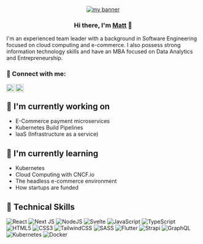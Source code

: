 <p align="center">
  <a href="https://www.matthew-lewis.online/" target="_blank" rel="noreferrer"><img src="https://user-images.githubusercontent.com/29663600/169877638-43f78df7-2038-4744-9a51-954b8df0ab33.jpg" alt="my banner"></a>
</p>

<h3 align="center">
Hi there, I'm <a href="https://www.matthew-lewis.online/" target="_blank" rel="noreferrer">Matt</a> 👋
</h3>

I'm an experienced team leader with a background in Software Engineering focused on cloud computing and e-commerce. I also possess strong information technology skills and have an MBA focused on Data Analytics and Entrepreneurship.

### 🔗 Connect with me:

<a href="https://www.linkedin.com/in/malewis5/"><img align="left" src="https://raw.githubusercontent.com/yushi1007/yushi1007/main/images/linkedin.svg" alt="Matthew Lewis | LinkedIn" width="21px"/></a>
<a href="https://instagram.com/matt____lewis"><img align="left" src="https://raw.githubusercontent.com/yushi1007/yushi1007/main/images/instagram.svg" alt="Matthew Lewis | Instagram" width="21px"/></a>
</br>

## 🔭 I'm currently working on

- E-Commerce payment microservices
- Kubernetes Build Pipelines
- IaaS (Infrastructure as a service)

## 🌱 I'm currently learning

- Kubernetes
- Cloud Computing with CNCF.io
- The headless e-commerce environment
- How startups are funded

## 💼 Technical Skills

![React](https://img.shields.io/badge/react-%2320232a.svg?style=for-the-badge&logo=react&logoColor=%2361DAFB)
![Next JS](https://img.shields.io/badge/Next-black?style=for-the-badge&logo=next.js&logoColor=white)
![NodeJS](https://img.shields.io/badge/node.js-6DA55F?style=for-the-badge&logo=node.js&logoColor=white)
![Svelte](https://img.shields.io/badge/svelte-%23f1413d.svg?style=for-the-badge&logo=svelte&logoColor=white)
![JavaScript](https://img.shields.io/badge/javascript-%23323330.svg?style=for-the-badge&logo=javascript&logoColor=%23F7DF1E)
![TypeScript](https://img.shields.io/badge/typescript-%23007ACC.svg?style=for-the-badge&logo=typescript&logoColor=white)
![HTML5](https://img.shields.io/badge/html5-%23E34F26.svg?style=for-the-badge&logo=html5&logoColor=white)
![CSS3](https://img.shields.io/badge/css3-%231572B6.svg?style=for-the-badge&logo=css3&logoColor=white)
![TailwindCSS](https://img.shields.io/badge/tailwindcss-%2338B2AC.svg?style=for-the-badge&logo=tailwind-css&logoColor=white)
![SASS](https://img.shields.io/badge/SASS-hotpink.svg?style=for-the-badge&logo=SASS&logoColor=white)
![Flutter](https://img.shields.io/badge/Flutter-%2302569B.svg?style=for-the-badge&logo=Flutter&logoColor=white)
![Strapi](https://img.shields.io/badge/strapi-%232E7EEA.svg?style=for-the-badge&logo=strapi&logoColor=white)
![GraphQL](https://img.shields.io/badge/-GraphQL-E10098?style=for-the-badge&logo=graphql&logoColor=white)
![Kubernetes](https://img.shields.io/badge/kubernetes-%23326ce5.svg?style=for-the-badge&logo=kubernetes&logoColor=white)
![Docker](https://img.shields.io/badge/docker-%230db7ed.svg?style=for-the-badge&logo=docker&logoColor=white)
